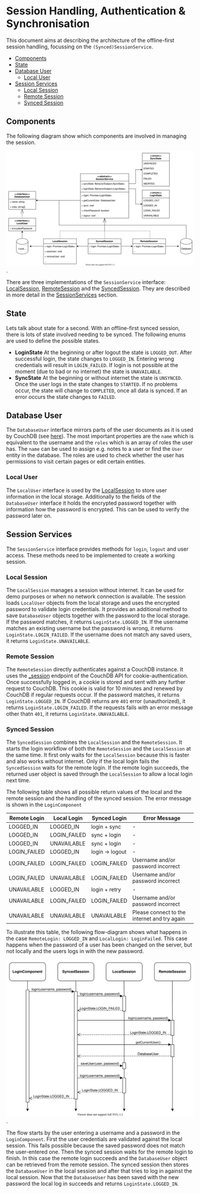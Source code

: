 # Session Handling, Authentication & Synchronisation

This document aims at describing the architecture of the offline-first session handling, focussing on the `(Synced)SessionService`.

<!-- TOC -->

- [Components](#components)
- [State](#state)
- [Database User](#database-user)
    - [Local User](#local-user)
- [Session Services](#session-services)
    - [Local Session](#local-session)
    - [Remote Session](#remote-session)
    - [Synced Session](#synced-session)

<!-- /TOC -->

## Components

The following diagram show which components are involved in managing the session.

![class diagram](../../images/session-uml.svg).

There are three implementations of the `SessionService` interface: [LocalSession](#local-session), [RemoteSession](#remote-session) and the [SyncedSession](#synced-session).
They are described in more detail in the [SessionServices](#session-services) section.

## State

Lets talk about state for a second. With an offline-first synced session, there is lots of state involved needing to be synced. The following enums are used to define the possible states.

- **LoginState** At the beginning or after logout the state is `LOGGED_OUT`. After successful login, the state changes to `LOGGED_IN`. Entering wrong credentials will result in `LOGIN_FAILED`. If login is not possible at the moment (due to bad or no internet) the state is `UNAVAILABLE`.
- **SyncState** At the beginning or without internet the state is `UNSYNCED`. Once the user logs in the state changes to `STARTED`. If no problems occur, the state will change to `COMPLETED`, once all data is synced. If an error occurs the state changes to `FAILED`.

## Database User
The `DatabaseUser` interface mirrors parts of the user documents as it is used by CouchDB (see [here](https://docs.couchdb.org/en/stable/intro/security.html?highlight=_users#users-documents)).
The most important properties are the `name` which is equivalent to the username and the `roles` which is an array of roles the user has.
The `name` can be used to assign e.g. notes to a user or find the `User` entity in the database.
The roles are used to check whether the user has permissions to visit certain pages or edit certain entities.

### Local User
The `LocalUser` interface is used by the [LocalSession](#local-session) to store user information in the local storage.
Additionally to the fields of the `DatabaseUser` interface it holds the encrypted password together with information how the password is encrypted.
This can be used to verify the password later on.

## Session Services
The `SessionService` interface provides methods for `login`, `logout` and user access.
These methods need to be implemented to create a working session.

### Local Session
The `LocalSession` manages a session without internet. It can be used for demo purposes or when no network connection is available.
The session loads `LocalUser` objects from the local storage and uses the encrypted password to validate login credentials.
It provides an additional method to save `DatabaseUser` objects together with the password to the local storage.
If the password matches, it returns `LoginState.LOGGED_IN`.
If the username matches an existing username but the password is wrong, it returns `LoginState.LOGIN_FAILED`.
If the username does not match any saved users, it returns `LoginState.UNAVAILABLE`.

### Remote Session
The `RemoteSession` directly authenticates against a CouchDB instance.
It uses the [_session](https://docs.couchdb.org/en/stable/api/server/authn.html?highlight=session#cookie-authentication) endpoint of the CouchDB API for cookie-authentication.
Once successfully logged in, a cookie is stored and sent with any further request to CouchDB.
This cookie is valid for 10 minutes and renewed by CouchDB if regular requests occur.
If the password matches, it returns `LoginState.LOGGED_IN`.
If CouchDB returns are `401` error (unauthorized), it returns `LoginState.LOGIN_FAILED`.
If the requests fails with an error message other thatn `401`, it returns `LoginState.UNAVAILABLE`.

### Synced Session
The `SyncedSession` combines the `LocalSession` and the `RemoteSession`.
It starts the login workflow of both the `RemoteSession` and the `LocalSession` at the same time.
It first only waits for the `LocalSession` because this is faster and also works without internet.
Only if the local login fails the `SyncedSession` waits for the remote login.
If the remote login succeeds, the returned user object is saved through the `LocalSession` to allow a local login next time.

The following table shows all possible return values of the local and the remote session and the handling of the synced session.
The error message is shown in the `LoginComponent`

| Remote Login  | Local Login   | Synced Login      | Error Message |
| ---           | ---           | ---               | ---           |
| LOGGED_IN     | LOGGED_IN     | login + sync      | -             |
| LOGGED_IN     | LOGIN_FAILED  | sync + login      | -             |
| LOGGED_IN     | UNAVAILABLE   | sync + login      | -             |
| LOGIN_FAILED  | LOGGED_IN     | login -> logout   | -             |
| LOGIN_FAILED  | LOGIN_FAILED  | LOGIN_FAILED      | Username and/or password incorrect |
| LOGIN_FAILED  | UNAVAILABLE   | LOGIN_FAILED      | Username and/or password incorrect |
| UNAVAILABLE   | LOGGED_IN     | login + retry     | -             |
| UNAVAILABLE   | LOGIN_FAILED  | LOGIN_FAILED      | Username and/or password incorrect |
| UNAVAILABLE   | UNAVAILABLE   | UNAVAILABLE       | Please connect to the internet and try again |

To illustrate this table, the following flow-diagram shows what happens in the case `RemoteLogin: LOGGED_IN` and `LocalLogin: LoginFailed`.
This case happens when the password of a user has been changed on the server, but not locally and the users logs in with the new password.

![class diagram](../../images/login-flow-new-user.svg).

The flow starts by the user entering a username and a password in the `LoginComponent`.
First the user credentials are validated against the local session.
This fails possible because the saved password does not match the user-entered one.
Then the synced session waits for the remote login to finish.
In this case the remote login succeeds and the `DatabaseUser` object can be retrieved from the remote session.
The synced session then stores the `DatabaseUser` in the local session and after that tries to log in against the local session.
Now that the `DatabaseUser` has been saved with the new password the local log in succeeds and returns `LoginState.LOGGED_IN`.

